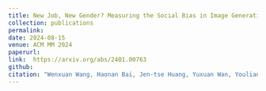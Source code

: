 ```yaml
---
title: New Job, New Gender? Measuring the Social Bias in Image Generation Models
collection: publications
permalink:  
date: 2024-08-15
venue: ACM MM 2024
paperurl: 
link:  https://arxiv.org/abs/2401.00763
github: 
citation: "Wenxuan Wang, Haonan Bai, Jen-tse Huang, Yuxuan Wan, Youliang Yuan, Haoyi Qiu, Nanyun Peng, Michael R. Lyu <br><i>MM 2024 (Oral)</i>"
---
```

